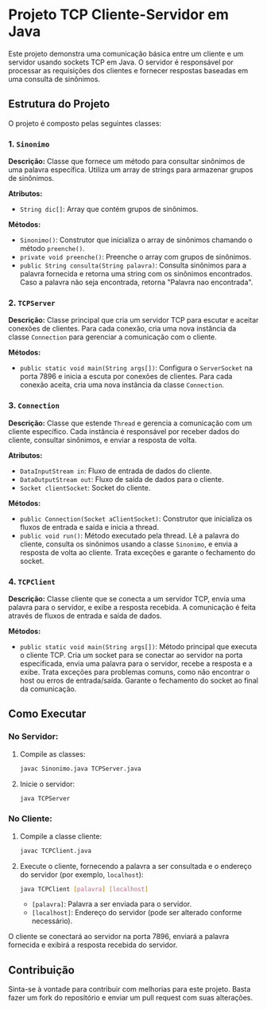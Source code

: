 # Projeto TCP Cliente-Servidor em Java

Este projeto demonstra uma comunicação básica entre um cliente e um servidor usando sockets TCP em Java. O servidor é responsável por processar as requisições dos clientes e fornecer respostas baseadas em uma consulta de sinônimos.

## Estrutura do Projeto

O projeto é composto pelas seguintes classes:

### 1. `Sinonimo`

**Descrição:**
Classe que fornece um método para consultar sinônimos de uma palavra específica. Utiliza um array de strings para armazenar grupos de sinônimos.

**Atributos:**
- `String dic[]`: Array que contém grupos de sinônimos.

**Métodos:**
- `Sinonimo()`: Construtor que inicializa o array de sinônimos chamando o método `preenche()`.
- `private void preenche()`: Preenche o array com grupos de sinônimos.
- `public String consulta(String palavra)`: Consulta sinônimos para a palavra fornecida e retorna uma string com os sinônimos encontrados. Caso a palavra não seja encontrada, retorna "Palavra nao encontrada".

### 2. `TCPServer`

**Descrição:**
Classe principal que cria um servidor TCP para escutar e aceitar conexões de clientes. Para cada conexão, cria uma nova instância da classe `Connection` para gerenciar a comunicação com o cliente.

**Métodos:**
- `public static void main(String args[])`: Configura o `ServerSocket` na porta 7896 e inicia a escuta por conexões de clientes. Para cada conexão aceita, cria uma nova instância da classe `Connection`.

### 3. `Connection`

**Descrição:**
Classe que estende `Thread` e gerencia a comunicação com um cliente específico. Cada instância é responsável por receber dados do cliente, consultar sinônimos, e enviar a resposta de volta.

**Atributos:**
- `DataInputStream in`: Fluxo de entrada de dados do cliente.
- `DataOutputStream out`: Fluxo de saída de dados para o cliente.
- `Socket clientSocket`: Socket do cliente.

**Métodos:**
- `public Connection(Socket aClientSocket)`: Construtor que inicializa os fluxos de entrada e saída e inicia a thread.
- `public void run()`: Método executado pela thread. Lê a palavra do cliente, consulta os sinônimos usando a classe `Sinonimo`, e envia a resposta de volta ao cliente. Trata exceções e garante o fechamento do socket.

### 4. `TCPClient`

**Descrição:**
Classe cliente que se conecta a um servidor TCP, envia uma palavra para o servidor, e exibe a resposta recebida. A comunicação é feita através de fluxos de entrada e saída de dados.

**Métodos:**
- `public static void main(String args[])`: Método principal que executa o cliente TCP. Cria um socket para se conectar ao servidor na porta especificada, envia uma palavra para o servidor, recebe a resposta e a exibe. Trata exceções para problemas comuns, como não encontrar o host ou erros de entrada/saída. Garante o fechamento do socket ao final da comunicação.

## Como Executar

### No Servidor:

1. Compile as classes:
    ```sh
    javac Sinonimo.java TCPServer.java
    ```

2. Inicie o servidor:
    ```sh
    java TCPServer
    ```

### No Cliente:

1. Compile a classe cliente:
    ```sh
    javac TCPClient.java
    ```

2. Execute o cliente, fornecendo a palavra a ser consultada e o endereço do servidor (por exemplo, `localhost`):
    ```sh
    java TCPClient [palavra] [localhost]
    ```

    - `[palavra]`: Palavra a ser enviada para o servidor.
    - `[localhost]`: Endereço do servidor (pode ser alterado conforme necessário).

O cliente se conectará ao servidor na porta 7896, enviará a palavra fornecida e exibirá a resposta recebida do servidor.

## Contribuição

Sinta-se à vontade para contribuir com melhorias para este projeto. Basta fazer um fork do repositório e enviar um pull request com suas alterações.
